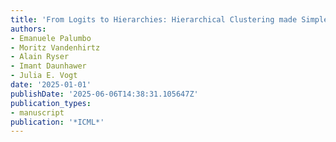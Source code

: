```yaml
---
title: 'From Logits to Hierarchies: Hierarchical Clustering made Simple'
authors:
- Emanuele Palumbo
- Moritz Vandenhirtz
- Alain Ryser
- Imant Daunhawer
- Julia E. Vogt
date: '2025-01-01'
publishDate: '2025-06-06T14:38:31.105647Z'
publication_types:
- manuscript
publication: '*ICML*'
---
```

